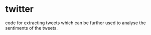 # twitter
code for extracting tweets which can be further used to analyse the sentiments of the tweets.
